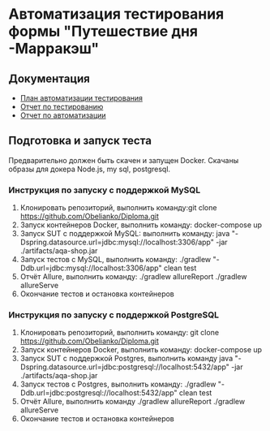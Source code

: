 # Автоматизация тестирования формы "Путешествие дня -Марракэш"

## Документация

- [План автоматизации тестирования](https://github.com/Obelianko/Diploma/blob/2f8259bbe51eb98842de9f08e02e8f6f6690ae41/Plan.md)
- [Отчет по тестированию](https://github.com/Obelianko/Diploma/blob/2f8259bbe51eb98842de9f08e02e8f6f6690ae41/Report/Report.md)
- [Отчет по автоматизации](https://github.com/Obelianko/Diploma/blob/2f8259bbe51eb98842de9f08e02e8f6f6690ae41/Report/Summary.md)

## Подготовка и запуск теста

Предварительно должен быть скачен и запущен Docker. Скачаны образы для докера Node.js, my
sql, postgresql.

### Инструкция по запуску с поддержкой MySQL
1. Клонировать репозиторий, выполнить команду:git clone https://github.com/Obelianko/Diploma.git
2. Запуск контейнеров Docker, выполнить команду: docker-compose up
3. Запуск SUT с поддержкой MySQL: выполнить команду: java "-Dspring.datasource.url=jdbc:mysql://localhost:3306/app" -jar ./artifacts/aqa-shop.jar
4. Запуск тестов с MySQL, выполнить команду: ./gradlew "-Ddb.url=jdbc:mysql://localhost:3306/app" clean test
5. Отчёт Allure, выполнить команду: ./gradlew allureReport ./gradlew allureServe
6. Окончание тестов и остановка контейнеров

### Инструкция по запуску с поддержкой PostgreSQL
1. Клонировать репозиторий, выполнить команду: git clone https://github.com/Obelianko/Diploma.git
2. Запуск контейнеров Docker, выполнить команду: docker-compose up
3. Запуск SUT с поддержкой Postgres, выполнить команду java "-Dspring.datasource.url=jdbc:postgresql://localhost:5432/app" -jar ./artifacts/aqa-shop.jar
4. Запуск тестов с Postgres, выполнить команду: ./gradlew "-Ddb.url=jdbc:postgresql://localhost:5432/app" clean test
5. Отчёт Allure, выполнить команду ./gradlew allureReport ./gradlew allureServe
6. Окончание тестов и остановка контейнеров


